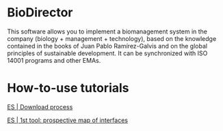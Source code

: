 # BioDirector
This software allows you to implement a biomanagement system in the company (biology + management + technology), based on the knowledge contained in the books of Juan Pablo Ramírez-Galvis and on the global principles of sustainable development. It can be synchronized with ISO 14001 programs and other EMAs.

# How-to-use tutorials
[ES | Download process](https://www.youtube.com/watch?v=JTmGPEqoBdQ)

[ES | 1st tool: prospective map of interfaces](https://www.youtube.com/watch?v=jMaVH2wmZxU)
